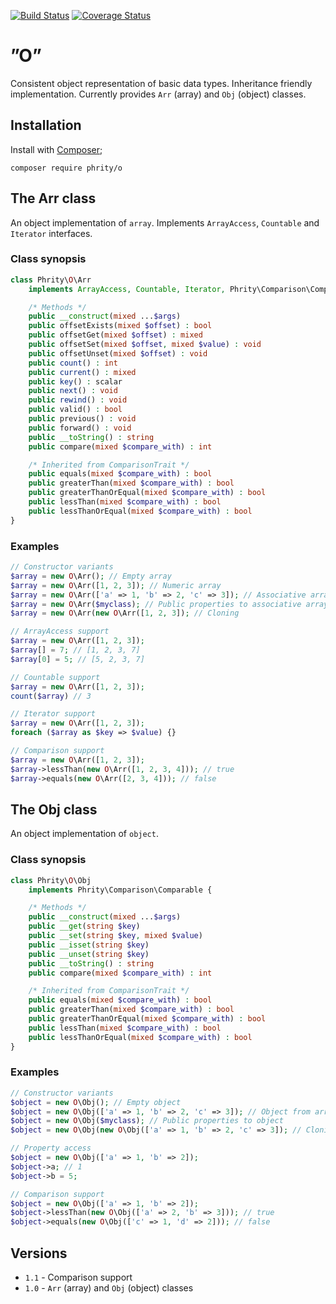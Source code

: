 [![Build Status](https://travis-ci.org/sirn-se/phrity-o.svg?branch=master)](https://travis-ci.org/sirn-se/phrity-o)
[![Coverage Status](https://coveralls.io/repos/github/sirn-se/phrity-o/badge.svg?branch=master)](https://coveralls.io/github/sirn-se/phrity-o?branch=master)

# ”O”

Consistent object representation of basic data types. Inheritance friendly implementation. Currently provides `Arr` (array) and `Obj` (object) classes.

## Installation

Install with [Composer](https://getcomposer.org/);
```
composer require phrity/o
```

## The Arr class

An object implementation of `array`. Implements `ArrayAccess`, `Countable` and `Iterator` interfaces.

###  Class synopsis

```php
class Phrity\O\Arr
    implements ArrayAccess, Countable, Iterator, Phrity\Comparison\Comparable {

    /* Methods */
    public __construct(mixed ...$args)
    public offsetExists(mixed $offset) : bool
    public offsetGet(mixed $offset) : mixed
    public offsetSet(mixed $offset, mixed $value) : void
    public offsetUnset(mixed $offset) : void
    public count() : int
    public current() : mixed
    public key() : scalar
    public next() : void
    public rewind() : void
    public valid() : bool
    public previous() : void
    public forward() : void
    public __toString() : string
    public compare(mixed $compare_with) : int

    /* Inherited from ComparisonTrait */
    public equals(mixed $compare_with) : bool
    public greaterThan(mixed $compare_with) : bool
    public greaterThanOrEqual(mixed $compare_with) : bool
    public lessThan(mixed $compare_with) : bool
    public lessThanOrEqual(mixed $compare_with) : bool
}
```

###  Examples

```php
// Constructor variants
$array = new O\Arr(); // Empty array
$array = new O\Arr([1, 2, 3]); // Numeric array
$array = new O\Arr(['a' => 1, 'b' => 2, 'c' => 3]); // Associative array
$array = new O\Arr($myclass); // Public properties to associative array
$array = new O\Arr(new O\Arr([1, 2, 3]); // Cloning

// ArrayAccess support
$array = new O\Arr([1, 2, 3]);
$array[] = 7; // [1, 2, 3, 7]
$array[0] = 5; // [5, 2, 3, 7]

// Countable support
$array = new O\Arr([1, 2, 3]);
count($array) // 3

// Iterator support
$array = new O\Arr([1, 2, 3]);
foreach ($array as $key => $value) {}

// Comparison support
$array = new O\Arr([1, 2, 3]);
$array->lessThan(new O\Arr([1, 2, 3, 4])); // true
$array->equals(new O\Arr([2, 3, 4])); // false
```

## The Obj class

An object implementation of `object`.

###  Class synopsis

```php
class Phrity\O\Obj
    implements Phrity\Comparison\Comparable {

    /* Methods */
    public __construct(mixed ...$args)
    public __get(string $key)
    public __set(string $key, mixed $value)
    public __isset(string $key)
    public __unset(string $key)
    public __toString() : string
    public compare(mixed $compare_with) : int

    /* Inherited from ComparisonTrait */
    public equals(mixed $compare_with) : bool
    public greaterThan(mixed $compare_with) : bool
    public greaterThanOrEqual(mixed $compare_with) : bool
    public lessThan(mixed $compare_with) : bool
    public lessThanOrEqual(mixed $compare_with) : bool
}
```

###  Examples

```php
// Constructor variants
$object = new O\Obj(); // Empty object
$object = new O\Obj(['a' => 1, 'b' => 2, 'c' => 3]); // Object from array
$object = new O\Obj($myclass); // Public properties to object
$object = new O\Obj(new O\Obj(['a' => 1, 'b' => 2, 'c' => 3]); // Cloning

// Property access
$object = new O\Obj(['a' => 1, 'b' => 2]);
$object->a; // 1
$object->b = 5;

// Comparison support
$object = new O\Obj(['a' => 1, 'b' => 2]);
$object->lessThan(new O\Obj(['a' => 2, 'b' => 3])); // true
$object->equals(new O\Obj(['c' => 1, 'd' => 2])); // false
```

## Versions

* `1.1` - Comparison support
* `1.0` - `Arr` (array) and `Obj` (object) classes